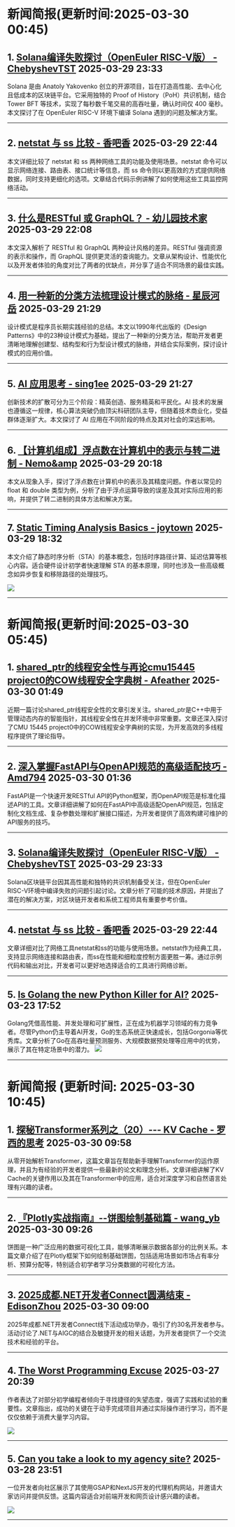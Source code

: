 # 新闻简报(更新时间:2025-03-30 00:45)

## 1. [Solana编译失败探讨（OpenEuler RISC-V版） - ChebyshevTST](https://www.cnblogs.com/ChebyshevTST/p/18800115)   2025-03-29 23:33

Solana 是由 Anatoly Yakovenko 创立的开源项目，旨在打造高性能、去中心化且低成本的区块链平台。它采用独特的 Proof of History（PoH）共识机制，结合 Tower BFT 等技术，实现了每秒数千笔交易的高吞吐量，确认时间仅 400 毫秒。本文探讨了在 OpenEuler RISC-V 环境下编译 Solana 遇到的问题及解决方案。

---

## 2. [netstat 与 ss 比较 - 香吧香](https://www.cnblogs.com/zjdxr-up/p/18800060)   2025-03-29 22:44

本文详细比较了 netstat 和 ss 两种网络工具的功能及使用场景。netstat 命令可以显示网络连接、路由表、接口统计等信息，而 ss 命令则以更高效的方式提供网络数据，同时支持更细化的选项。文章结合代码示例讲解了如何使用这些工具监控网络活动。

---

## 3. [什么是RESTful 或 GraphQL？ - 幼儿园技术家](https://www.cnblogs.com/zxlh1529/p/18799896)   2025-03-29 22:08

本文深入解析了 RESTful 和 GraphQL 两种设计风格的差异。RESTful 强调资源的表示和操作，而 GraphQL 提供更灵活的查询能力。文章从架构设计、性能优化以及开发者体验的角度对比了两者的优缺点，并分享了适合不同场景的最佳实践。

---

## 4. [用一种新的分类方法梳理设计模式的脉络 - 星辰河岳](https://www.cnblogs.com/xingchenheyue/p/18799024)   2025-03-29 21:29

设计模式是程序员长期实践经验的总结。本文以1990年代出版的《Design Patterns》中的23种设计模式为基础，提出了一种新的分类方法，帮助开发者更清晰地理解创建型、结构型和行为型设计模式的脉络，并结合实际案例，探讨设计模式的应用价值。

---

## 5. [AI 应用思考 - sing1ee](https://www.cnblogs.com/sing1ee/p/18799954)   2025-03-29 21:27

创新技术的扩散可分为三个阶段：精英创造、服务精英和平民化。AI 技术的发展也遵循这一规律，核心算法突破仍由顶尖科研团队主导，但随着技术商业化，受益群体逐渐扩大。本文探讨了 AI 应用在不同阶段的特点及其对社会的深远影响。

---

## 6. [【计算机组成】浮点数在计算机中的表示与转二进制 - Nemo&amp](https://www.cnblogs.com/blknemo/p/12814838.html)   2025-03-29 20:18

本文从现象入手，探讨了浮点数在计算机中的表示及其精度问题。作者以常见的 float 和 double 类型为例，分析了由于浮点运算导致的误差及其对实际应用的影响，并提供了转二进制的具体方法和解决方案。

---

## 7. [Static Timing Analysis Basics - joytown](https://www.cnblogs.com/zj99/p/18799748)   2025-03-29 18:32

本文介绍了静态时序分析（STA）的基本概念，包括时序路径计算、延迟估算等核心内容。适合硬件设计初学者快速理解 STA 的基本原理，同时也涉及一些高级概念如异步恢复和移除路径的处理技巧。

![](https://media.daily.dev/image/upload/f_auto,q_auto/v1/posts/ec047bd680938be839b61803c81ab655?_a=AQAEuj9)

---
# 新闻简报(更新时间:2025-03-30 05:45)

## 1. [shared_ptr的线程安全性与再论cmu15445 project0的COW线程安全字典树 - Afeather](https://www.cnblogs.com/Afeather/p/18800238)   2025-03-30 01:49

近期一篇讨论shared_ptr线程安全性的文章引发关注。shared_ptr是C++中用于管理动态内存的智能指针，其线程安全性在并发环境中非常重要。文章还深入探讨了CMU 15445 project0中的COW线程安全字典树的实现，为开发高效的多线程程序提供了理论指导。

---

## 2. [深入掌握FastAPI与OpenAPI规范的高级适配技巧 - Amd794](https://www.cnblogs.com/Amd794/p/18800235)   2025-03-30 01:36

FastAPI是一个快速开发RESTful API的Python框架，而OpenAPI规范是标准化描述API的工具。文章详细讲解了如何在FastAPI中高级适配OpenAPI规范，包括定制化文档生成、复杂参数处理和扩展接口描述，为开发者提供了高效构建可维护的API服务的技巧。

---

## 3. [Solana编译失败探讨（OpenEuler RISC-V版） - ChebyshevTST](https://www.cnblogs.com/ChebyshevTST/p/18800115)   2025-03-29 23:33

Solana区块链平台因其高性能和独特的共识机制备受关注，但在OpenEuler RISC-V环境中编译失败的问题引起讨论。文章分析了可能的技术原因，并提出了潜在的解决方案，对区块链开发者和系统工程师具有重要参考价值。

---

## 4. [netstat 与 ss 比较 - 香吧香](https://www.cnblogs.com/zjdxr-up/p/18800060)   2025-03-29 22:44

文章详细对比了网络工具netstat和ss的功能与使用场景。netstat作为经典工具，支持显示网络连接和路由表，而ss在性能和细粒度控制方面更胜一筹。通过示例代码和输出对比，开发者可以更好地选择适合的工具进行网络诊断。

---

## 5. [Is Golang the new Python Killer for AI?](https://app.daily.dev/posts/is-golang-the-new-python-killer-for-ai--8coz5qihv)   2025-03-23 17:52

Golang凭借高性能、并发处理和可扩展性，正在成为机器学习领域的有力竞争者。尽管Python仍主导着AI开发，Go的生态系统正快速成长，包括Gorgonia等优秀库。文章分析了Go在高吞吐量预测服务、大规模数据预处理等应用中的优势，展示了其在特定场景中的潜力。
![](https://media.daily.dev/image/upload/f_auto,q_auto/v1/posts/ec047bd680938be839b61803c81ab655?_a=AQAEuj9)

---
# 新闻简报 (更新时间: 2025-03-30 10:45)

## 1. [探秘Transformer系列之（20）--- KV Cache - 罗西的思考](https://www.cnblogs.com/rossiXYZ/p/18799503)   2025-03-30 09:58
从零开始解析Transformer，这篇文章旨在帮助新手理解Transformer的运作原理，并且为有经验的开发者提供一些最新的论文和理念分析。文章详细讲解了KV Cache的关键作用以及其在Transformer中的应用，适合对深度学习和自然语言处理有兴趣的读者。

---

## 2. [『Plotly实战指南』--饼图绘制基础篇 - wang_yb](https://www.cnblogs.com/wang_yb/p/18800300)   2025-03-30 09:26
饼图是一种广泛应用的数据可视化工具，能够清晰展示数据各部分的比例关系。本篇文章介绍了在Plotly框架下如何绘制基础饼图，包括适用场景如市场占有率分析、预算分配等，特别适合初学者学习分类数据的可视化方法。

---

## 3. [2025成都.NET开发者Connect圆满结束 - EdisonZhou](https://www.cnblogs.com/edisonchou/p/-/chengdu-dotnet-developers-connect-2025)   2025-03-30 09:00
2025年成都.NET开发者Connect线下活动成功举办，吸引了约30名开发者参与。活动讨论了.NET与AIGC的结合及敏捷开发的相关话题，为开发者提供了一个交流技术和经验的平台。

---

## 4. [The Worst Programming Excuse](https://app.daily.dev/posts/the-worst-programming-excuse-gy6hzxeiu)   2025-03-27 20:39
作者表达了对部分初学编程者倾向于寻找捷径的失望态度，强调了实践和试验的重要性。文章指出，成功的关键在于动手完成项目并通过实际操作进行学习，而不是仅仅依赖于消费大量学习内容。

![](https://i.ytimg.com/vi/_K5k0V7jaLI/sddefault.jpg)

---

## 5. [Can you take a look to my agency site?](https://app.daily.dev/posts/can-you-take-a-look-to-my-agency-site--cbgtolihz)   2025-03-28 23:51
一位开发者向社区展示了其使用GSAP和NextJS开发的代理机构网站，并邀请大家访问并提供反馈。这篇内容适合对前端开发和网页设计感兴趣的读者。

![](https://media.daily.dev/image/upload/s--OhbJlm3B--/f_auto/v1743177091/posts/CbGtOLIHz)

---